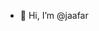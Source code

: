- 👋 Hi, I’m @jaafar

<!---
jaafar0dev/jaafar0dev is a ✨ special ✨ repository because its `README.md` (this file) appears on your GitHub profile.
You can click the Preview link to take a look at your changes.
--->
